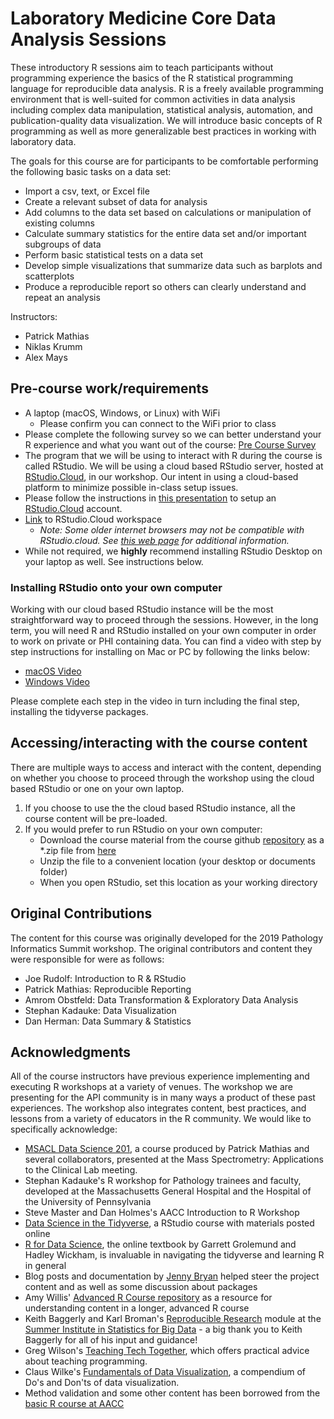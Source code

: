 # Laboratory Medicine Core Data Analysis Sessions

These introductory R sessions aim to teach participants without programming experience the basics of the R statistical programming language for reproducible data analysis. R is a freely available programming environment that is well-suited for common activities in data analysis including complex data manipulation, statistical analysis, automation, and publication-quality data visualization. We will introduce basic concepts of R programming as well as more generalizable best practices in working with laboratory data.

The goals for this course are for participants to be comfortable performing the following basic tasks on a data set:
- Import a csv, text, or Excel file
- Create a relevant subset of data for analysis
- Add columns to the data set based on calculations or manipulation of existing columns
- Calculate summary statistics for the entire data set and/or important subgroups of data
- Perform basic statistical tests on a data set
- Develop simple visualizations that summarize data such as barplots and scatterplots
- Produce a reproducible report so others can clearly understand and repeat an analysis

Instructors: 
- Patrick Mathias
- Niklas Krumm
- Alex Mays
 

## Pre-course work/requirements

- A laptop (macOS, Windows, or Linux) with WiFi
  - Please confirm you can connect to the WiFi prior to class
- Please complete the following survey so we can better understand your R experience and what you want out of the course: [Pre Course Survey](https://forms.gle/QSos2JwqhqUojpA79)
- The program that we will be using to interact with R during the course is called RStudio. We will be using a cloud based RStudio server, hosted at [RStudio.Cloud](https://rstudio.cloud/), in our workshop. Our intent in using a cloud-based platform to minimize possible in-class setup issues.
- Please follow the instructions in [this presentation](https://github.com/pcmathias/LM-Core-Data-Analysis/blob/master/presentations/00%20-%20Setup_Cloud_Account.pptx) to setup an [RStudio.Cloud](https://rstudio.cloud/) account. 
- [Link](https://rstudio.cloud/spaces/19998/join?access_code=MVMM2UkHscHnpf%2FBa04Cb7e%2BBXnUi6g4QpFXVq6c) to RStudio.Cloud workspace
   - *Note: Some older internet browsers may not be compatible with RStudio.cloud. See [this web page](https://support.rstudio.com/hc/en-us/articles/227449447-Supported-browsers-for-RStudio-Connect) for additional information.*
- While not required, we **highly** recommend installing RStudio Desktop on your laptop as well. See instructions below.

### Installing RStudio onto your own computer

Working with our cloud based RStudio instance will be the most straightforward way to proceed through the sessions. However, in the long term, you will need R and RStudio installed on your own computer in order to work on private or PHI containing data. You can find a video with step by step instructions for installing on Mac or PC by following the links below:

- [macOS Video](https://www.youtube.com/watch?v=GM88tYlEy_g) 
- [Windows Video](https://www.youtube.com/watch?v=JRKmZK5-6aE)

Please complete each step in the video in turn including the final step, installing the tidyverse packages.

## Accessing/interacting with the course content

There are multiple ways to access and interact with the content, depending on whether you choose to proceed through the workshop using the cloud based RStudio or one on your own laptop. 

1. If you choose to use the the cloud based RStudio instance, all the course content will be pre-loaded. 
2. If you would prefer to run RStudio on your own computer:
   * Download the course material from the course github [repository](https://github.com/pcmathias/LM-Core-Data-Analysis) as a \*.zip file from [here](https://github.com/pcmathias/LM-Core-Data-Analysis/archive/master.zip) 
   * Unzip the file to a convenient location (your desktop or documents folder)
   * When you open RStudio, set this location as your working directory 

## Original Contributions

The content for this course was originally developed for the 2019 Pathology Informatics Summit workshop. The original contributors and content they were responsible for were as follows:
- Joe Rudolf: Introduction to R & RStudio
- Patrick Mathias: Reproducible Reporting
- Amrom Obstfeld: Data Transformation & Exploratory Data Analysis
- Stephan Kadauke: Data Visualization
- Dan Herman: Data Summary & Statistics

## Acknowledgments

All of the course instructors have previous experience implementing and executing R workshops at a variety of venues. The workshop we are presenting for the API community is in many ways a product of these past experiences. The workshop also integrates content, best practices, and lessons from a variety of educators in the R community. We would like to specifically acknowledge: 

- [MSACL Data Science 201](https://github.com/pcmathias/MSACL-intermediate-R-course), a course produced by Patrick Mathias and several collaborators, presented at the Mass Spectrometry: Applications to the Clinical Lab meeting.
- Stephan Kadauke's R workshop for Pathology trainees and faculty, developed at the Massachusetts General Hospital and the Hospital of the University of Pennsylvania
- Steve Master and Dan Holmes's AACC Introduction to R Workshop 
- [Data Science in the Tidyverse](https://github.com/AmeliaMN/data-science-in-tidyverse), a RStudio course with materials posted online
- [R for Data Science](http://r4ds.had.co.nz/index.html), the online textbook by Garrett Grolemund and Hadley Wickham, is invaluable in navigating the tidyverse and learning R in general
- Blog posts and documentation by [Jenny Bryan](https://github.com/jennybc) helped steer the project content and as well as some discussion about packages
- Amy Willis' [Advanced R Course repository](https://github.com/adw96/biostat561) as a resource for understanding content in a longer, advanced R course
- Keith Baggerly and Karl Broman's [Reproducible Research](https://github.com/kabagg/sisbid_2018_rr) module at the [Summer Institute in Statistics for Big Data](https://www.biostat.washington.edu/suminst/sisbid) - a big thank you to Keith Baggerly for all of his input and guidance!
- Greg Wilson's [Teaching Tech Together](http://teachtogether.tech/en/), which offers practical advice about teaching programming. 
- Claus Wilke's [Fundamentals of Data Visualization](https://serialmentor.com/dataviz/), a compendium of Do's and Don'ts of data visualization. 
- Method validation and some other content has been borrowed from the [basic R course at AACC](https://github.com/pcmathias/AACC-Introduction-to-R)

